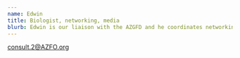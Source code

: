 ```yaml
---
name: Edwin
title: Biologist, networking, media
blurb: Edwin is our liaison with the AZGFD and he coordinates networking with many AZ ornithological organizations.
---
```


[consult.2@AZFO.org](mailto:consult.2@AZFO.org)
